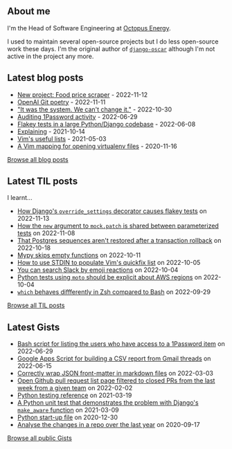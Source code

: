 ## About me
I'm the Head of Software Engineering at [Octopus Energy](https://octopus.energy/).

I used to maintain several open-source projects but I do less open-source work these days. I'm the original author of [`django-oscar`](https://github.com/django-oscar/django-oscar) although I'm not active in the project any more. 
## Latest blog posts
- [New project: Food price scraper](https://codeinthehole.com/projects/food-scraper/) - 2022-11-12
- [OpenAI Git poetry](https://codeinthehole.com/tidbits/openai-git-poetry/) - 2022-11-11
- ["It was the system. We can't change it."](https://codeinthehole.com/tidbits/the-bone-clocks/) - 2022-10-30
- [Auditing 1Password activity](https://codeinthehole.com/tips/auditing-1password-activity/) - 2022-06-29
- [Flakey tests in a large Python/Django codebase](https://codeinthehole.com/news/oe-tech-flakey-tests/) - 2022-06-08
- [Explaining](https://codeinthehole.com/tips/explaining/) - 2021-10-14
- [Vim's useful lists](https://codeinthehole.com/tips/vim-lists/) - 2021-05-03
- [A Vim mapping for opening virtualenv files](https://codeinthehole.com/tips/a-vim-mapping-for-opening-virtualenv-files/) - 2020-11-16

[Browse all blog posts](https://codeinthehole.com/writing/)
## Latest TIL posts
I learnt...
- [How Django's `override_settings` decorator causes flakey tests](https://til.codeinthehole.com/posts/how-djangos-overridesettings-decorator-causes-flakey-tests/) on 2022-11-13
- [How the `new` argument to `mock.patch` is shared between parameterized tests](https://til.codeinthehole.com/posts/how-the-new-argument-to-mockpatch-is-shared-between-parameterized-tests/) on 2022-11-08
- [That Postgres sequences aren't restored after a transaction rollback](https://til.codeinthehole.com/posts/that-postgres-sequences-arent-restored-after-a-rollback/) on 2022-10-18
- [Mypy skips empty functions](https://til.codeinthehole.com/posts/mypy-skips-empty-functions/) on 2022-10-11
- [How to use STDIN to populate Vim's quickfix list](https://til.codeinthehole.com/posts/how-to-use-stdin-to-populate-vims-quickfix-list/) on 2022-10-05
- [You can search Slack by emoji reactions](https://til.codeinthehole.com/posts/you-can-search-slack-by-emoji-reactions/) on 2022-10-04
- [Python tests using `moto` should be explicit about AWS regions](https://til.codeinthehole.com/posts/python-tests-using-moto-should-be-explicit-about-aws-regions/) on 2022-10-04
- [`which` behaves diffferently in Zsh compared to Bash](https://til.codeinthehole.com/posts/which-behaves-diffferently-in-zsh-compared-to-bash/) on 2022-09-29

[Browse all TIL posts](https://til.codeinthehole.com)
## Latest Gists
- [Bash script for listing the users who have access to a 1Password item](https://gist.github.com/codeinthehole/d6b35b56ad17d9f165f86d102caf0cd7) on 2022-06-29
- [Google Apps Script for building a CSV report from Gmail threads](https://gist.github.com/codeinthehole/488f3cb403c55ff62f51526ae252b8e8) on 2022-06-15
- [Correctly wrap JSON front-matter in markdown files](https://gist.github.com/codeinthehole/7aa7c4100a7af8ec61bed3130171a97d) on 2022-03-03
- [Open Github pull request list page filtered to closed PRs from the last week from a given team](https://gist.github.com/codeinthehole/302d4c42c782c8ef212d6e8295af73c1) on 2022-02-02
- [Python testing reference](https://gist.github.com/codeinthehole/9193c53f16371ec38cebc97aa1abf987) on 2021-03-19
- [A Python unit test that demonstrates the problem with Django's `make_aware` function](https://gist.github.com/codeinthehole/1ac10da7874033406f25f86df07b88ff) on 2021-03-09
- [Python start-up file](https://gist.github.com/codeinthehole/caafd18ecf215b8113ffea167c78dc28) on 2020-12-30
- [Analyse the changes in a repo over the last year](https://gist.github.com/codeinthehole/0fff5ec1dfb29f7085d7a2d6d3feca05) on 2020-09-17

[Browse all public Gists](https://gist.github.com/codeinthehole)
